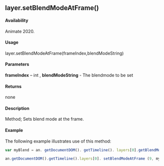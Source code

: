 ## layer.setBlendModeAtFrame()

#### Availability

Animate 2020.

#### Usage

layer.setBlendModeAtFrame(frameIndex,blendModeString)	

#### Parameters

**frameIndex** – int , **blendModeString** - The blendmode to be set

#### Returns

none

#### Description

Method; Sets blend mode at the frame.

#### Example

The following example illustrates use of this method:


```javascript
var myBlend = an. getDocumentDOM(). getTimeline(). layers[0].getBlendModeAtFrame (0);

an.getDocumentDOM().getTimeline().layers[0]. setBlendModeAtFrame (9, myBlend);
```